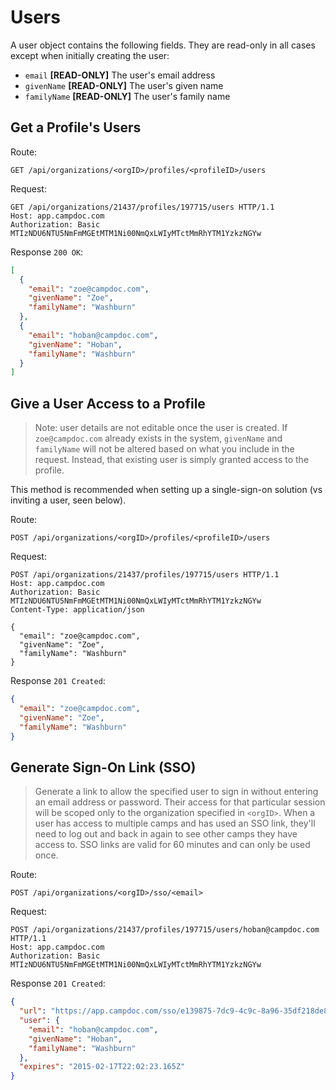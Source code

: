 # Users

A user object contains the following fields.  They are read-only in all cases except when initially creating the user:

- `email` **[READ-ONLY]** The user's email address
- `givenName` **[READ-ONLY]** The user's given name
- `familyName` **[READ-ONLY]** The user's family name

## Get a Profile's Users

Route:

```
GET /api/organizations/<orgID>/profiles/<profileID>/users
```

Request:

```
GET /api/organizations/21437/profiles/197715/users HTTP/1.1
Host: app.campdoc.com
Authorization: Basic MTIzNDU6NTU5NmFmMGEtMTM1Ni00NmQxLWIyMTctMmRhYTM1YzkzNGYw
```

Response `200 OK`:

```json
[
  {
    "email": "zoe@campdoc.com",
    "givenName": "Zoe",
    "familyName": "Washburn"
  },
  {
    "email": "hoban@campdoc.com",
    "givenName": "Hoban",
    "familyName": "Washburn"
  }
]
```

## Give a User Access to a Profile

> Note: user details are not editable once the user is created.  If `zoe@campdoc.com` already exists in the system, `givenName` and `familyName` will not be altered based on what you include in the request.  Instead, that existing user is simply granted access to the profile.

This method is recommended when setting up a single-sign-on solution (vs inviting a user, seen below).

Route:

```
POST /api/organizations/<orgID>/profiles/<profileID>/users
```

Request:

```
POST /api/organizations/21437/profiles/197715/users HTTP/1.1
Host: app.campdoc.com
Authorization: Basic MTIzNDU6NTU5NmFmMGEtMTM1Ni00NmQxLWIyMTctMmRhYTM1YzkzNGYw
Content-Type: application/json

{
  "email": "zoe@campdoc.com",
  "givenName": "Zoe",
  "familyName": "Washburn"
}
```

Response `201 Created`:

```json
{
  "email": "zoe@campdoc.com",
  "givenName": "Zoe",
  "familyName": "Washburn"
}
```

## Generate Sign-On Link (SSO)

> Generate a link to allow the specified user to sign in without entering an email address or password.  Their access for that particular session will be scoped only to the organization specified in `<orgID>`. When a user has access to multiple camps and has used an SSO link, they'll need to log out and back in again to see other camps they have access to.  SSO links are valid for 60 minutes and can only be used once.

Route:

```
POST /api/organizations/<orgID>/sso/<email>
```

Request:

```
POST /api/organizations/21437/profiles/197715/users/hoban@campdoc.com HTTP/1.1
Host: app.campdoc.com
Authorization: Basic MTIzNDU6NTU5NmFmMGEtMTM1Ni00NmQxLWIyMTctMmRhYTM1YzkzNGYw
```

Response `201 Created`:

```json
{
  "url": "https://app.campdoc.com/sso/e139875-7dc9-4c9c-8a96-35df218de8cb",
  "user": {
    "email": "hoban@campdoc.com",
    "givenName": "Hoban",
    "familyName": "Washburn"
  },
  "expires": "2015-02-17T22:02:23.165Z"
}
```
